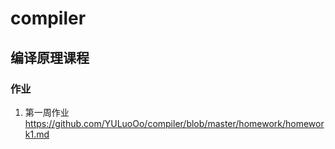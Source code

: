 # compiler
## 编译原理课程
### 作业
1. 第一周作业 https://github.com/YULuoOo/compiler/blob/master/homework/homework1.md

